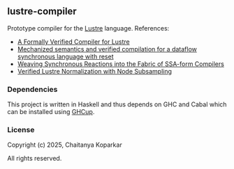 ## lustre-compiler

Prototype compiler for the [Lustre](https://www-verimag.imag.fr/The-Lustre-Programming-Language-and) language.
References:
- [A Formally Verified Compiler for Lustre](https://inria.hal.science/hal-01512286)
- [Mechanized semantics and verified compilation for a dataflow synchronous language with reset](https://dl.acm.org/doi/10.1145/3371112)
- [Weaving Synchronous Reactions into the Fabric of SSA-form Compilers](https://dl.acm.org/doi/full/10.1145/3506706)
- [Verified Lustre Normalization with Node Subsampling](https://dl.acm.org/doi/10.1145/3477041)


### Dependencies

This project is written in Haskell and thus depends on GHC and Cabal
which can be installed using [GHCup](https://www.haskell.org/ghcup/).


### License

Copyright (c) 2025, Chaitanya Koparkar

All rights reserved.

